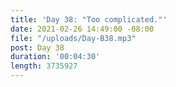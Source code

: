 ```yaml
---
title: 'Day 38: "Too complicated."'
date: 2021-02-26 14:49:00 -08:00
file: "/uploads/Day-B38.mp3"
post: Day 38
duration: '00:04:30'
length: 3735927
---
```


